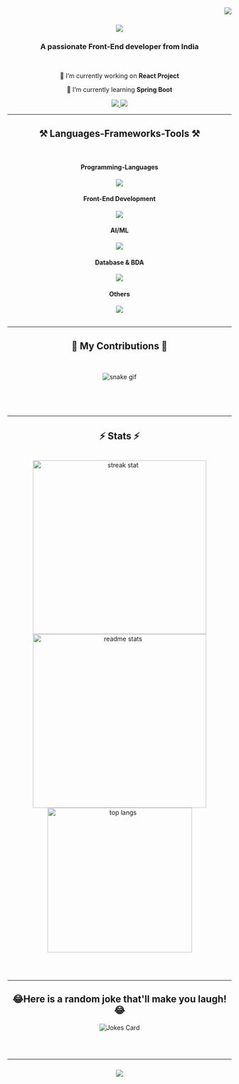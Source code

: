 <img align="right" src="https://visitor-badge.laobi.icu/badge?page_id=jwenjian.visitor-badge" />


<h1 align="center">
    <img src="https://readme-typing-svg.herokuapp.com/?font=Righteous&size=35&center=true&vCenter=true&width=500&height=70&duration=4000&lines=Hi+There!+👋;+I'm+Nishita+Namdeo!;" />
</h1>

<h3 align="center">A passionate Front-End developer from India </h3>

<br/>

<div align="center">
 
 🔭 I’m currently working on **React Project**
 
 🌱 I’m currently learning **Spring Boot**

 <!--💬 Ask me about **Animation, Digital Drawings... or anything [here](https://github.com/salesp07/salesp07/issues)**

 <!--⚡ Fun fact **Game of Thrones Night's Watch cloaks are made from Ikea rugs** -->
 
 </div>
 
<div align="center"> 
  <a href="mailto:nishita.namdeo.cs3018@gmail.com">
    <img src="https://img.shields.io/badge/Gmail-333333?style=for-the-badge&logo=gmail&logoColor=red" />
  </a>
  <a href="https://www.linkedin.com/in/nishita-namdeo-1b82ab202/" target="_blank">
    <img src="https://img.shields.io/badge/LinkedIn-0077B5?style=for-the-badge&logo=linkedin&logoColor=white" target="_blank" />
  </a>
<!--  <a href="https://salesp07.github.io" target="_blank">
     <img src="https://img.shields.io/badge/Portfolio-FF5722?style=for-the-badge&logo=todoist&logoColor=white" target="_blank" />  sqlite, safari, google-chrome are other good icon options -->
  </a>
</div>

 <hr/>
 
<h2 align="center">⚒️ Languages-Frameworks-Tools ⚒️</h2>
<br/>
<h4 align="center">Programming-Languages</h4>
<div align="center">
    <img src="https://skillicons.dev/icons?i=c,java" /><br>
</div>

<h4 align="center">Front-End Development</h4>
<div align="center">
    <img src="https://skillicons.dev/icons?i=html,css,tailwind,bootstrap,javascript,react" /><br>
</div>

<h4 align="center">AI/ML</h4>
<div align="center">
    <img src="https://skillicons.dev/icons?i=python,tensorflow,pytorch" /><br> <!-- pandas,scikit_learn,-->
</div>

<h4 align="center">Database & BDA</h4>
<div align="center">
    <img src="https://skillicons.dev/icons?i=kafka,mysql" /><br>  <!-- hadoop,hive-->
</div>

<h4 align="center">Others</h4>
<div align="center">
    <img src="https://skillicons.dev/icons?i=photoshop,blender,figma,matlab,git" /><br> <!-- canva,sparkar-->
</div>
<br/>
<hr/>

<div align="center">
  <h2>🐍 My Contributions 🐍</h2>
  <br>
   
![snake gif](https://github.com/Nishita1010/Nishita1010/blob/output/github-contribution-grid-snake.gif)




<!--   <img alt="snake eating my contributions" src="https://raw.githubusercontent.com/nishita1010/nishita1010/output/github-contribution-grid-snake.svg" /> -->
  
  <br/><br/><br/>
</div>

<hr/>

<h2 align="center">⚡ Stats ⚡</h2>
<br>
<div align=center>
  <img width=390 src="https://streak-stats.demolab.com?user=nishita1010&theme=dark&mode=weekly&count_private=true&theme=react&border_radius=10" alt="streak stat"/>
  <img width=390 src="https://github-readme-stats.vercel.app/api?username=nishita1010&show_icons=true&theme=react&rank_icon=github&border_radius=10&hide=contribs,prs" alt="readme stats" />
  
  <br/>
  <img width=325 align="center" src="https://github-readme-stats.vercel.app/api/top-langs/?username=nishita1010&layout=compact&theme=react&border_radius=10&size_weight=0.5&count_weight=0.5&exclude_repo=github-readme-stats" alt="top langs" /> 
</div>

<br/><br/>
<hr/>
<div id="joke-container" align="center">
      
<h2 align="center">😂Here is a random joke that'll make you laugh!😂 </h2>

![Jokes Card](https://readme-jokes.vercel.app/api)
</div>


<br/><br/>
<hr/>

<h3 align="center">
    <img src="https://readme-typing-svg.herokuapp.com/?font=Righteous&size=25&center=true&vCenter=true&width=500&height=70&duration=4000&lines=Thanks+for+visiting!+✌️;+Shoot+me+a+message+on+Linkedin!;I'm+looking+for+job+opportunities+:)">
</h3>

<br/>
